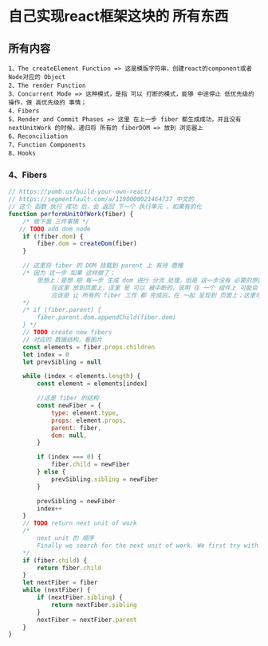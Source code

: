 # 自己实现react框架这块的 所有东西
## 所有内容
    1、The createElement Function => 这是模版字符串，创建react的component或者Node对应的 Object
    2、The render Function
    3、Concurrent Mode => 这种模式，是指 可以 打断的模式，能够 中途停止 低优先级的操作，做 高优先级的 事情；
    4、Fibers
    5、Render and Commit Phases => 这里 在上一步 fiber 都生成成功，并且没有 nextUnitWork 的时候，递归将 所有的 fiberDOM => 放到 浏览器上
    6、Reconciliation
    7、Function Components
    8、Hooks

### 4、Fibers
```js
// https://pomb.us/build-your-own-react/
// https://segmentfault.com/a/1190000021464737 中文的
// 这个 函数 执行 成功 后，会 返回 下一个 执行单元 ，如果有的化
function performUnitOfWork(fiber) {
    /* 做下面 三件事情 */
   // TODO add dom node
    if (!fiber.dom) {
        fiber.dom = createDom(fiber)
    }

    // 这里将 fiber 的 DOM 挂载到 parent 上 有待 商榷
    /* 因为 这一步 如果 这样做了；
        思想上：是想 把 每一步 生成 dom 进行 分流 处理，但是 这一步没有 必要的原因 是：
            在这里 放到页面上，这里 是 可以 被中断的，说明 在 一个 组件上 可能会 显示 不完整，呈现 在 浏览器上；这种业务是有问题的，
            应该是 让 所有的 fiber 工作 都 完成后，在 一起 呈现到 页面上；这里可中断，呈现到页面上 这个 过程 不可中断，这样在 体验和 业务上 才是 正确的；
    */
    /* if (fiber.parent) {
        fiber.parent.dom.appendChild(fiber.dom)
    } */
    // TODO create new fibers
    // 对应的 数据结构，看图片
    const elements = fiber.props.children
    let index = 0
    let prevSibling = null

    while (index < elements.length) {
        const element = elements[index]

        //这是 fiber 的结构
        const newFiber = {
            type: element.type,
            props: element.props,
            parent: fiber,
            dom: null,
        }

        if (index === 0) {
            fiber.child = newFiber
        } else {
            prevSibling.sibling = newFiber
        }

        prevSibling = newFiber
        index++
    }
    // TODO return next unit of work
    /* 
        next unit 的 顺序
        Finally we search for the next unit of work. We first try with the child, then with the sibling, then with the uncle, and so on
    */
    if (fiber.child) {
        return fiber.child
    }
    let nextFiber = fiber
    while (nextFiber) {
        if (nextFiber.sibling) {
            return nextFiber.sibling
        }
        nextFiber = nextFiber.parent
    }
}
​
```

